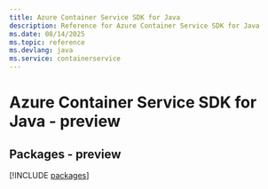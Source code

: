 ```yaml
---
title: Azure Container Service SDK for Java
description: Reference for Azure Container Service SDK for Java
ms.date: 08/14/2025
ms.topic: reference
ms.devlang: java
ms.service: containerservice
---
```

# Azure Container Service SDK for Java - preview
## Packages - preview
[!INCLUDE [packages](container-service-index.md)]